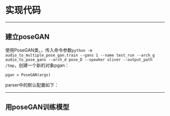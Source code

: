 # 实现代码





---




## 建立poseGAN

使用PoseGAN类，，传入命令参数`python -m audio_to_multiple_pose_gan.train --gans 1 --name test_run --arch_g audio_to_pose_gans --arch_d pose_D --speaker oliver --output_path /tmp`，创建一个新的对象pgan：
```
pgan = PoseGAN(args)
```

parser中的默认配置如下：






---

## 用poseGAN训练模型
